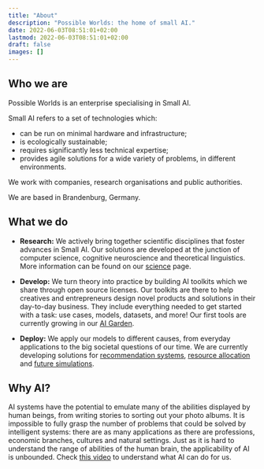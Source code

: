 ```yaml
---
title: "About"
description: "Possible Worlds: the home of small AI."
date: 2022-06-03T08:51:01+02:00
lastmod: 2022-06-03T08:51:01+02:00
draft: false
images: []
---
```


## Who we are

Possible Worlds is an enterprise specialising in Small AI. 

Small AI refers to a set of technologies which:
 
- can be run on minimal hardware and infrastructure;
- is ecologically sustainable;
- requires significantly less technical expertise;
- provides agile solutions for a wide variety of problems, in different environments.


We work with companies, research organisations and public authorities. 

We are based in Brandenburg, Germany. 




## What we do


* **Research:** We actively bring together scientific disciplines that foster advances in Small AI. Our solutions are developed at the junction of computer science, cognitive neuroscience and theoretical linguistics. More information can be found on our [science]() page.

* **Develop:** We turn theory into practice by building AI toolkits which we share through open source licenses. Our toolkits are there to help creatives and entrepreneurs design novel products and solutions in their day-to-day business. They include everything needed to get started with a task: use cases, models, datasets, and more! Our first tools are currently growing in our [AI Garden]().

* **Deploy:** We apply our models to different causes, from everyday applications to the big societal questions of our time. We are currently developing solutions for [recommendation systems](), [resource allocation]() and [future simulations]().  


## Why AI?

AI systems have the potential to emulate many of the abilities displayed by human beings, from writing stories to sorting out your photo albums. It is impossible to fully grasp the number of problems that could be solved by intelligent systems: there are as many applications as there are professions, economic branches, cultures and natural settings. Just as it is hard to understand the range of abilities of the human brain, the applicability of AI is unbounded. Check [this video]() to understand what AI can do for us.




